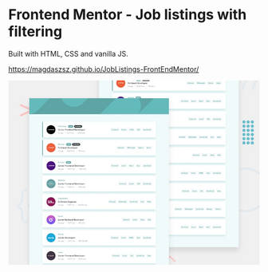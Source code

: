 # Frontend Mentor - Job listings with filtering

Built with HTML, CSS and vanilla JS.

https://magdaszsz.github.io/JobListings-FrontEndMentor/

![Design preview for the Job listings with filtering coding challenge](./design/desktop-preview.jpg)

